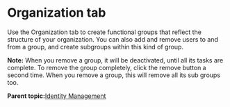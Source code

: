 # Organization tab

Use the Organization tab to create functional groups that reflect the structure of your organization. You can also add and remove users to and from a group, and create subgroups within this kind of group.

**Note:** When you remove a group, it will be deactivated, until all its tasks are complete. To remove the group completely, click the remove button a second time. When you remove a group, this will remove all its sub groups too.

**Parent topic:**[Identity Management](../topics/identity_management.md)

